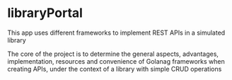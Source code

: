 # libraryPortal
This app uses different frameworks to implement REST APIs in a simulated library

The core of the project is to determine the general aspects, advantages, implementation, resources and convenience of Golanag frameworks when creating APIs, under the context of a library with simple CRUD operations
